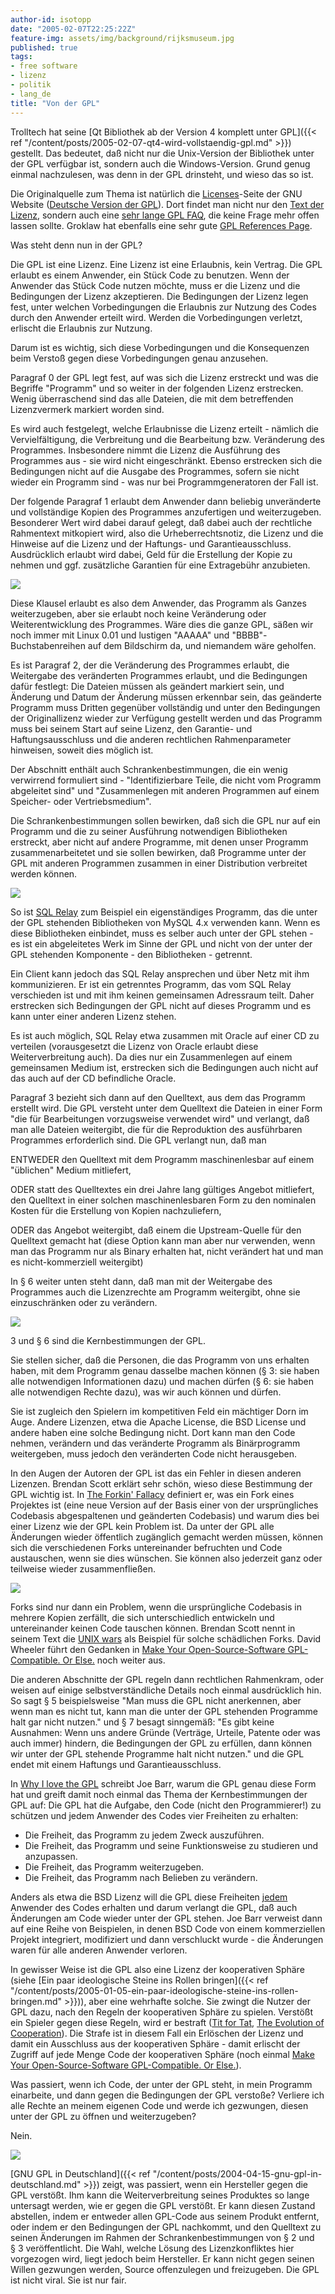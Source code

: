 ```yaml
---
author-id: isotopp
date: "2005-02-07T22:25:22Z"
feature-img: assets/img/background/rijksmuseum.jpg
published: true
tags:
- free software
- lizenz
- politik
- lang_de
title: "Von der GPL"
---
```


Trolltech hat seine [Qt Bibliothek ab der Version 4 komplett unter GPL]({{< ref "/content/posts/2005-02-07-qt4-wird-vollstaendig-gpl.md" >}})
gestellt. Das bedeutet, daß nicht nur die Unix-Version der Bibliothek unter
der GPL verfügbar ist, sondern auch die Windows-Version. Grund genug einmal
nachzulesen, was denn in der GPL drinsteht, und wieso das so ist.

Die Originalquelle zum Thema ist natürlich die 
[Licenses](http://www.gnu.org/licenses/licenses.html#GPL)-Seite der GNU Website 
([Deutsche Version der GPL](http://www.gnu.de/gpl-ger.html)). Dort findet man nicht nur den 
[Text der Lizenz](http://www.gnu.org/licenses/gpl.html), sondern auch eine 
[sehr lange GPL FAQ](http://www.gnu.org/licenses/gpl-faq.html), die keine Frage
mehr offen lassen sollte. Groklaw hat ebenfalls eine sehr gute 
[GPL References Page](http://www.groklaw.net/article.php?story=20050131053650842).

Was steht denn nun in der GPL?

Die GPL ist eine Lizenz. Eine Lizenz ist eine Erlaubnis, kein Vertrag. Die
GPL erlaubt es einem Anwender, ein Stück Code zu benutzen. Wenn der Anwender
das Stück Code nutzen möchte, muss er die Lizenz und die Bedingungen der
Lizenz akzeptieren. Die Bedingungen der Lizenz legen fest, unter welchen
Vorbedingungen die Erlaubnis zur Nutzung des Codes durch den Anwender
erteilt wird. Werden die Vorbedingungen verletzt, erlischt die Erlaubnis zur
Nutzung.

Darum ist es wichtig, sich diese Vorbedingungen und die Konsequenzen beim
Verstoß gegen diese Vorbedingungen genau anzusehen.

Paragraf 0 der GPL legt fest, auf was sich die Lizenz erstreckt und was die
Begriffe "Programm" und so weiter in der folgenden Lizenz erstrecken. Wenig
überraschend sind das alle Dateien, die mit dem betreffenden Lizenzvermerk
markiert worden sind.

Es wird auch festgelegt, welche Erlaubnisse die Lizenz erteilt - nämlich die
Vervielfältigung, die Verbreitung und die Bearbeitung bzw. Veränderung des
Programmes. Insbesondere nimmt die Lizenz die Ausführung des Programmes aus - 
sie wird nicht eingeschränkt. Ebenso erstrecken sich die Bedingungen nicht
auf die Ausgabe des Programmes, sofern sie nicht wieder ein Programm
sind - was nur bei Programmgeneratoren der Fall ist.

Der folgende Paragraf 1 erlaubt dem Anwender dann beliebig unveränderte und
vollständige Kopien des Programmes anzufertigen und weiterzugeben.
Besonderer Wert wird dabei darauf gelegt, daß dabei auch der rechtliche
Rahmentext mitkopiert wird, also die Urheberrechtsnotiz, die Lizenz und die
Hinweise auf die Lizenz und der Haftungs- und Garantieausschluss.
Ausdrücklich erlaubt wird dabei, Geld für die Erstellung der Kopie zu nehmen
und ggf. zusätzliche Garantien für eine Extragebühr anzubieten.

![](/uploads/matrix.jpg)

Diese Klausel erlaubt es also dem Anwender, das Programm als Ganzes
weiterzugeben, aber sie erlaubt noch keine Veränderung oder
Weiterentwicklung des Programmes. Wäre dies die ganze GPL, säßen wir noch
immer mit Linux 0.01 und lustigen "AAAAA" und "BBBB"-Buchstabenreihen auf
dem Bildschirm da, und niemandem wäre geholfen.

Es ist Paragraf 2, der die Veränderung des Programmes erlaubt, die
Weitergabe des veränderten Programmes erlaubt, und die Bedingungen dafür
festlegt: Die Dateien müssen als geändert markiert sein, und Änderung und
Datum der Änderung müssen erkennbar sein, das geänderte Programm muss Dritten
gegenüber vollständig und unter den Bedingungen der Originallizenz wieder
zur Verfügung gestellt werden und das Programm muss bei seinem Start auf
seine Lizenz, den Garantie- und Haftungsausschluss und die anderen
rechtlichen Rahmenparameter hinweisen, soweit dies möglich ist.

Der Abschnitt enthält auch Schrankenbestimmungen, die ein wenig verwirrend
formuliert sind - "Identifizierbare Teile, die nicht vom Programm
abgeleitet sind" und "Zusammenlegen mit anderen Programmen auf einem
Speicher- oder Vertriebsmedium".

Die Schrankenbestimmungen sollen bewirken, daß sich die GPL nur auf ein
Programm und die zu seiner Ausführung notwendigen Bibliotheken erstreckt,
aber nicht auf andere Programme, mit denen unser Programm zusammenarbeitetet
und sie sollen bewirken, daß Programme unter der GPL mit anderen Programmen
zusammen in einer Distribution verbreitet werden können.

![](/uploads/relay.jpg)

So ist [SQL Relay](http://freshmeat.net/projects/sqlrelay/) zum Beispiel ein eigenständiges Programm, das die unter der GPL stehenden Bibliotheken von MySQL 4.x verwenden kann.
Wenn es diese Bibliotheken einbindet, muss es selber auch unter der GPL stehen - es ist ein abgeleitetes Werk im Sinne der GPL und nicht von der unter der GPL stehenden Komponente - den Bibliotheken - getrennt.

Ein Client kann jedoch das SQL Relay ansprechen und über Netz mit ihm
kommunizieren. Er ist ein getrenntes Programm, das vom SQL Relay verschieden
ist und mit ihm keinen gemeinsamen Adressraum teilt. Daher erstrecken sich
Bedingungen der GPL nicht auf dieses Programm und es kann unter einer
anderen Lizenz stehen.

Es ist auch möglich, SQL Relay etwa zusammen mit Oracle auf einer CD zu
verteilen (vorausgesetzt die Lizenz von Oracle erlaubt diese
Weiterverbreitung auch). Da dies nur ein Zusammenlegen auf einem gemeinsamen
Medium ist, erstrecken sich die Bedingungen auch nicht auf das auch auf der
CD befindliche Oracle.

Paragraf 3 bezieht sich dann auf den Quelltext, aus dem das Programm
erstellt wird. Die GPL versteht unter dem Quelltext die Dateien in einer
Form "die für Bearbeitungen vorzugsweise verwendet wird" und verlangt, daß
man alle Dateien weitergibt, die für die Reproduktion des ausführbaren
Programmes erforderlich sind. Die GPL verlangt nun, daß man

ENTWEDER den Quelltext mit dem Programm maschinenlesbar auf einem "üblichen"
Medium mitliefert,

ODER statt des Quelltextes ein drei Jahre lang gültiges Angebot mitliefert,
den Quelltext in einer solchen maschinenlesbaren Form zu den nominalen
Kosten für die Erstellung von Kopien nachzuliefern,

ODER das Angebot weitergibt, daß einem die Upstream-Quelle für den Quelltext
gemacht hat (diese Option kann man aber nur verwenden, wenn man das Programm
nur als Binary erhalten hat, nicht verändert hat und man es
nicht-kommerziell weitergibt)

In § 6 weiter unten steht dann, daß man mit der Weitergabe des Programmes
auch die Lizenzrechte am Programm weitergibt, ohne sie einzuschränken oder
zu verändern.

![](/uploads/yinyang.jpg)

3 und § 6 sind die Kernbestimmungen der GPL.

Sie stellen sicher, daß die Personen, die das Programm von uns erhalten
haben, mit dem Programm genau dasselbe machen können (§ 3: sie haben alle
notwendigen Informationen dazu) und machen dürfen (§ 6: sie haben alle
notwendigen Rechte dazu), was wir auch können und dürfen.

Sie ist zugleich den Spielern im kompetitiven Feld ein mächtiger Dorn im
Auge. Andere Lizenzen, etwa die Apache License, die BSD License und andere
haben eine solche Bedingung nicht. Dort kann man den Code nehmen, verändern
und das veränderte Programm als Binärprogramm weitergeben, muss jedoch den
veränderten Code nicht herausgeben.

In den Augen der Autoren der GPL ist das ein Fehler in diesen anderen
Lizenzen. Brendan Scott erklärt sehr schön, wieso diese Bestimmung der GPL
wichtig ist. In
[The Forkin' Fallacy](http://www.opensourcelaw.biz/papers/041218_Brendan_Scott_Forkin_Fallacy.pdf)
definiert er, was ein Fork eines Projektes ist (eine neue Version auf der
Basis einer von der ursprüngliches Codebasis abgespaltenen und geänderten
Codebasis) und warum dies bei einer Lizenz wie der GPL kein Problem ist. Da
unter der GPL alle Änderungen wieder öffentlich zugänglich gemacht werden
müssen, können sich die verschiedenen Forks untereinander befruchten und
Code austauschen, wenn sie dies wünschen. Sie können also jederzeit ganz
oder teilweise wieder zusammenfließen.

![](/uploads/forke.jpg)

Forks sind nur dann ein Problem, wenn die ursprüngliche Codebasis in mehrere
Kopien zerfällt, die sich unterschiedlich entwickeln und untereinander
keinen Code tauschen können. Brendan Scott nennt in seinem Text die
[UNIX wars](http://en.wikipedia.org/wiki/UNIX_wars) als Beispiel für solche
schädlichen Forks. David Wheeler führt den Gedanken in
[Make Your Open-Source-Software GPL-Compatible. Or Else.](http://www.dwheeler.com/essays/gpl-compatible.html) 
noch weiter aus.

Die anderen Abschnitte der GPL regeln dann rechtlichen Rahmenkram, oder
weisen auf einige selbstverständliche Details noch einmal ausdrücklich hin.
So sagt § 5 beispielsweise "Man muss die GPL nicht anerkennen, aber wenn man
es nicht tut, kann man die unter der GPL stehenden Programme halt gar nicht
nutzen." und § 7 besagt sinngemäß: "Es gibt keine Ausnahmen: Wenn uns andere
Gründe (Verträge, Urteile, Patente oder was auch immer) hindern, die
Bedingungen der GPL zu erfüllen, dann können wir unter der GPL stehende
Programme halt nicht nutzen." und die GPL endet mit einem Haftungs und
Garantieausschluss.

In  [Why I love the GPL](http://trends.newsforge.com/trends/05/01/24/2141242.shtml?tid=29)
schreibt Joe Barr, warum die GPL genau diese Form hat und greift damit noch
einmal das Thema der Kernbestimmungen der GPL auf: Die GPL hat die Aufgabe,
den Code (nicht den Programmierer!) zu schützen und jedem Anwender des Codes
vier Freiheiten zu erhalten: 

- Die Freiheit, das Programm zu jedem Zweck auszuführen.
- Die Freiheit, das Programm und seine Funktionsweise zu studieren und anzupassen.
- Die Freiheit, das Programm weiterzugeben.
- Die Freiheit, das Programm nach Belieben zu verändern.

Anders als etwa die BSD Lizenz will die GPL diese Freiheiten <u>jedem</u>
Anwender des Codes erhalten und darum verlangt die GPL, daß auch Änderungen
am Code wieder unter der GPL stehen. Joe Barr verweist dann auf eine Reihe
von Beispielen, in denen BSD Code von einem kommerziellen Projekt
integriert, modifiziert und dann verschluckt wurde - die Änderungen waren
für alle anderen Anwender verloren.

In gewisser Weise ist die GPL also eine Lizenz der kooperativen Sphäre (siehe 
[Ein paar ideologische Steine ins Rollen bringen]({{< ref "/content/posts/2005-01-05-ein-paar-ideologische-steine-ins-rollen-bringen.md" >}})), 
aber eine wehrhafte solche. Sie zwingt die Nutzer der GPL dazu, nach den
Regeln der kooperativen Sphäre zu spielen. Verstößt ein Spieler gegen diese
Regeln, wird er bestraft 
([Tit for Tat](http://en.wikipedia.org/wiki/Tit_for_Tat), 
[The Evolution of Cooperation](http://en.wikipedia.org/wiki/The_Evolution_of_Cooperation)). 
Die Strafe ist in diesem Fall ein Erlöschen der Lizenz und damit ein
Ausschluss aus der kooperativen Sphäre - damit erlischt der Zugriff auf jede
Menge Code der kooperativen Sphäre (noch einmal 
[Make Your Open-Source-Software GPL-Compatible. Or Else.](http://www.dwheeler.com/essays/gpl-compatible.html)).

Was passiert, wenn ich Code, der unter der GPL steht, in mein Programm
einarbeite, und dann gegen die Bedingungen der GPL verstoße? Verliere ich
alle Rechte an meinem eigenen Code und werde ich gezwungen, diesen unter der
GPL zu öffnen und weiterzugeben?

Nein.

![](/uploads/accesspoint.jpg)

[GNU GPL in Deutschland]({{< ref "/content/posts/2004-04-15-gnu-gpl-in-deutschland.md" >}})
zeigt, was passiert, wenn ein Hersteller gegen die GPL verstößt. Ihm kann
die Weiterverbreitung seines Produktes so lange untersagt werden, wie er
gegen die GPL verstößt. Er kann diesen Zustand abstellen, indem er entweder
allen GPL-Code aus seinem Produkt entfernt, oder indem er den Bedingungen
der GPL nachkommt, und den Quelltext zu seinen Änderungen im Rahmen der
Schrankenbestimmungen von § 2 und § 3 veröffentlicht. Die Wahl, welche Lösung
des Lizenzkonfliktes hier vorgezogen wird, liegt jedoch beim Hersteller. Er
kann nicht gegen seinen Willen gezwungen werden, Source offenzulegen und
freizugeben. Die GPL ist nicht viral. Sie ist nur fair.

